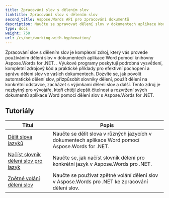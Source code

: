 ```yaml
---
title: Zpracování slov s dělením slov
linktitle: Zpracování slov s dělením slov
second_title: Aspose.Words API pro zpracování dokumentů
description: Naučte se spravovat dělení slov v dokumentech aplikace Word pomocí Aspose.Words pro .NET. Včetně kompletních návodů a praktických příkladů.
type: docs
weight: 750
url: /cs/net/working-with-hyphenation/
---
```

Zpracování slov s dělením slov je komplexní zdroj, který vás provede používáním dělení slov v dokumentech aplikace Word pomocí knihovny Aspose.Words for .NET. . Výukové programy poskytují podrobná vysvětlení, kompletní zdrojový kód a praktické příklady pro efektivní pochopení a správu dělení slov ve vašich dokumentech. Dozvíte se, jak povolit automatické dělení slov, přizpůsobit slovníky dělení, použít dělení na konkrétní odstavce, zacházet s výjimkami dělení slov a další. Tento zdroj je nezbytný pro vývojáře, kteří chtějí zlepšit čitelnost a rozvržení svých dokumentů aplikace Word pomocí dělení slov s Aspose.Words for .NET.

 ## Tutoriály
| Titul | Popis |
| --- | --- |
| [Dělit slova jazyků](./hyphenate-words-of-languages/) | Naučte se dělit slova v různých jazycích v dokumentech aplikace Word pomocí Aspose.Words for .NET. |
| [Načíst slovník dělení slov pro jazyk](./load-hyphenation-dictionary-for-language/) |Naučte se, jak načíst slovník dělení pro konkrétní jazyk v Aspose.Words pro .NET. |
| [Zpětné volání dělení slov](./hyphenation-callback/) | Naučte se používat zpětné volání dělení slov v Aspose.Words pro .NET ke zpracování dělení slov. |